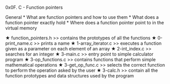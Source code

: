 0x0F. C - Function pointers

General
        * What are function pointers and how to use them
        * What does a function pointer exactly hold
        * Where does a function pointer point to in the virtual memory

★ function_pointers.h
        >> contains the prototypes of all the functions
★ 0-print_name.c
        >> prints a name
★ 1-array_iterator.c
        >> executes a function given as a parameter on each element of an array
★ 2-int_index.c
        >> searches for an integer
★ 3-main.c
        >> entry point to simple calculator program
★ 3-op_functions.c
        >> contains functions that perform simple mathematical operations
★ 3-get_op_func.c
        >> selects the correct function to perform the operation asked by the user
★ 3-calc.h
        >> contain all the function prototypes and data structures used by the program
